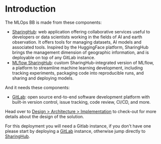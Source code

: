# Introduction

The MLOps BB is made from these components:

- [SharingHub](https://github.com/csgroup-oss/sharinghub): web application offering collaborative services useful to developers or data scientists working in the fields of AI and earth observation. It offers tools for managing datasets, AI models and associated tools. Inspired by the HuggingFace platform, SharingHub brings the management dimension of geographic information, and is deployable on top of any GitLab instance.
- [MLflow SharingHub](https://github.com/csgroup-oss/mlflow-sharinghub/): custom SharingHub-integrated version of MLflow, a platform to streamline machine learning development, including tracking experiments, packaging code into reproducible runs, and sharing and deploying models.

And it needs these components:

- [GitLab](https://about.gitlab.com/): open source end-to-end software development platform with built-in version control, issue tracking, code review, CI/CD, and more.

Head over to [Design > Architecture > Implementation](../../design/architecture.md#implementation) to check-out for more details about the design of the solution.

For this deployment you will need a Gitlab instance, if you don't have one please start by deploying a [GitLab](./components/gitlab.md) instance, otherwise jump directly to [SharingHub](./components/sharinghub.md).
